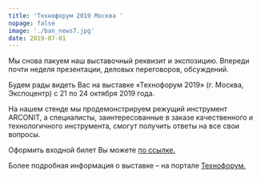 ```yaml
---
title: 'Технофорум 2019 Москва '
nopage: false
image: './ban_news7.jpg'
date: 2019-07-01
---
```

Мы снова пакуем наш выставочный реквизит и экспозицию. Впереди почти неделя презентации, деловых переговоров, обсуждений.

Будем рады видеть Вас на выставке «Технофорум 2019» (г. Москва, Экспоцентр) с 21 по 24 октября 2019 года.

На нашем стенде мы продемонстрируем режущий инструмент ARCONIT, а специалисты,  заинтересованные в заказе качественного и технологичного инструмента, смогут получить ответы на все свои вопросы.

Оформить входной билет Вы можете [по ссылке.](https://www.technoforum-expo.ru/ru/visitors/ticket/)

Более подробная информация о выставке – на портале [ Технофорум. ](https://www.technoforum-expo.ru/ru/)
